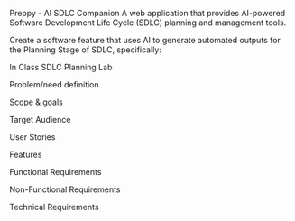 Preppy - AI SDLC Companion
A web application that provides AI-powered Software Development Life Cycle (SDLC) planning and management tools.

Create a software feature that uses AI to generate automated outputs for the Planning Stage of SDLC, specifically:

In Class SDLC Planning Lab

Problem/need definition

Scope & goals

Target Audience

User Stories

Features

Functional Requirements

Non-Functional Requirements

Technical Requirements





